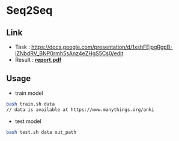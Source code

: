 # Seq2Seq

## Link
* Task : https://docs.google.com/presentation/d/1xshFEjpgRgpB-lZNbdRV_BNP0rmh5sAnz4eZHgS5Cs0/edit
* Result : [**report.pdf**](report.pdf)

## Usage 
* train model
```zsh
bash train.sh data
// data is available at https://www.manythings.org/anki
```

* test model 
```zsh
bash test.sh data out_path
```
